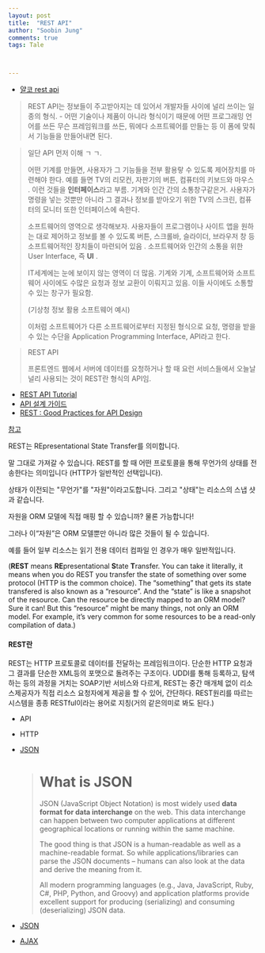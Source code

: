 ```yaml
---
layout: post
title:  "REST API"
author: "Soobin Jung"
comments: true
tags: Tale



---
```




- [얄코 rest api](https://www.youtube.com/watch?v=iOueE9AXDQQ) 

> REST API는 정보들이 주고받아지는 데 있어서 개발자들 사이에 널리 쓰이는 일종의 형식. - 어떤 기술이나 제품이 아니라 형식이기 때문에 어떤 프로그래밍 언어를 쓰든 무슨 프레임워크를 쓰든, 뭐에다 소프트웨어를 만들는 등 이 폼에 맞춰서 기능들을 만들어내면 된다. 

>일단 API 먼저 이해 ㄱ ㄱ.
>
>어떤 기계를 만들면, 사용자가 그 기능들을 전부 활용랗 수 있도록 제어장치를 마련해야 한다. 예를 들면 TV의 리모컨, 자판기의 버튼, 컴퓨터의 키보드와 마우스 .  이런 것들을 **인터페이스**라고 부름. 기계와 인간 간의 소통창구같은거. 사용자가 명령을 넣는 것뿐만 아니라 그 결과나 정보를 받아오기 위한 TV의 스크린, 컴퓨터의 모니터 또한 인터페이스에 속한다. 
>
>소프트웨어의 영역으로 생각해보자. 사용자들이 프로그램이나 사이트 앱을 원하는 대로 제어하고 정보를 볼 수 있도록 버튼, 스크롤바, 슬라이더, 브라우저 창 등 소프트웨어적인 장치들이 마련되어 있음 . 소프트웨어와 인간의 소통을 위한 User Interface, 즉 **UI** .
>
>IT세계에는 눈에 보이지 않는 영역이 더 많음. 기계와 기계, 소프트웨어와 소프트웨어 사이에도 수많은 요청과 정보 교환이 이뤄지고 있음. 이들 사이에도 소통할 수 있는 창구가 필요함. 
>
>(기상청 정보 활용 소프트웨어 예시)
>
>이처럼 소프트웨어가 다른 소프트웨어로부터 지정된 형식으로 요청, 명령을 받을 수 있는 수단을 Application Programming Interface, API라고 한다. 

>REST API
>
>프론트엔드 웹에서 서버에 데이터를 요청하거나 할 때 요런 서비스들에서 오늘날 널리 사용되는 것이 REST란 형식의 API임.

- [REST API Tutorial](https://restfulapi.net/)
- [API 설계 가이드](https://bcho.tistory.com/954)
- [REST : Good Practices for API Design](https://medium.com/hashmapinc/rest-good-practices-for-api-design-881439796dc9) 











[참고](https://medium.com/@marinithiago/guys-rest-apis-are-not-databases-60db4e1120e4)

REST는 REpresentational State Transfer를 의미합니다. 

말 그대로 가져갈 수 있습니다. REST를 할 때 어떤 프로토콜을 통해 무언가의 상태를 전송한다는 의미입니다 (HTTP가 일반적인 선택입니다). 

상태가 이전되는 "무언가"를 "자원"이라고도합니다. 그리고 "상태"는 리소스의 스냅 샷과 같습니다. 

자원을 ORM 모델에 직접 매핑 할 수 있습니까? 물론 가능합니다! 

그러나 이“자원”은 ORM 모델뿐만 아니라 많은 것들이 될 수 있습니다. 

예를 들어 일부 리소스는 읽기 전용 데이터 컴파일 인 경우가 매우 일반적입니다.

(**REST** means **RE**presentational **S**tate **T**ransfer. You can take it literally, it means when you do REST you transfer the state of something over some protocol (HTTP is the common choice). The “something” that gets its state transfered is also known as a “resource”. And the “state” is like a snapshot of the resource. Can the resource be directly mapped to an ORM model? Sure it can! But this “resource” might be many things, not only an ORM model. For example, it’s very common for some resources to be a read-only compilation of data.)



#### REST란

REST는 HTTP 프로토콜로 데이터를 전달하는 프레임워크이다. 단순한 HTTP 요청과 그 결과를 단순한 XML등의 포맷으로 돌려주는 구조이다. UDDI를 통해 등록하고, 탐색하는 등의 과정을 거치는 SOAP기반 서비스와 다르게, REST는 중간 매개체 없이 리소스제공자가 직접 리소스 요청자에게 제공을 할 수 있어, 간단하다. REST원리를 따르는 시스템을 종종 RESTful이라는 용어로 지칭(거의 같은의미로 봐도 된다.)





- API

- HTTP

- [JSON](https://restfulapi.net/introduction-to-json/)

  

  ># What is JSON
  >
  >JSON (JavaScript Object Notation) is most widely used **data format for data interchange** on the web. This data interchange can happen between two computer applications at different geographical locations or running within the same machine.
  >
  >The good thing is that JSON is a human-readable as well as a machine-readable format. So while applications/libraries can parse the JSON documents – humans can also look at the data and derive the meaning from it.
  >
  >All modern programming languages (e.g., Java, JavaScript, Ruby, C#, PHP, Python, and Groovy) and application platforms provide excellent support for producing (serializing) and consuming (deserializing) JSON data.



- [JSON](https://velog.io/@surim014/JSON%EC%9D%B4%EB%9E%80-%EB%AC%B4%EC%97%87%EC%9D%B8%EA%B0%80)
- [AJAX](https://velog.io/@surim014/AJAX%EB%9E%80-%EB%AC%B4%EC%97%87%EC%9D%B8%EA%B0%80)

